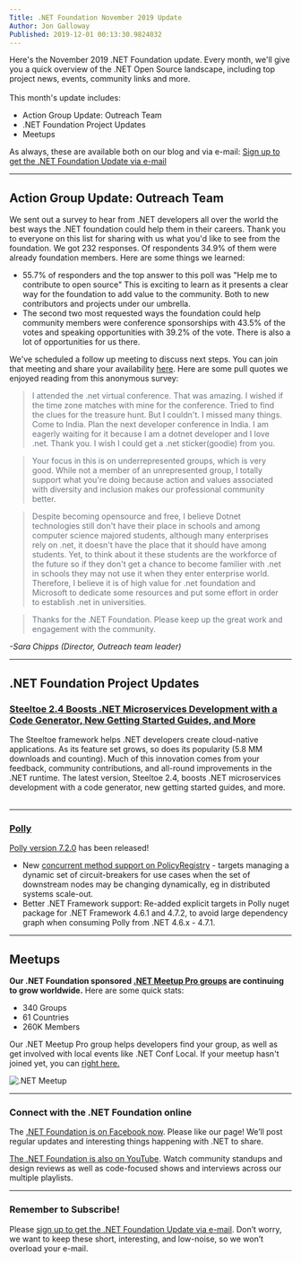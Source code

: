 ```yaml
---
Title: .NET Foundation November 2019 Update
Author: Jon Galloway
Published: 2019-12-01 00:13:30.9824032
---
```

<p>Here's the November 2019 .NET Foundation update. Every month, we'll give you a quick overview of the .NET Open Source landscape, including top project news, events, community links and more.<br />
<br />
This month's update includes:</p>

<ul>
<li>Action Group Update: Outreach Team</li>
<li>.NET Foundation Project Updates</li>
<li>Meetups</li>
</ul>

<p>As always, these are available both on our blog and via e-mail:&nbsp;<a href="http://eepurl.com/dhL_qb">Sign up to get the .NET Foundation Update via e-mail</a></p>

<hr />
<h2>Action Group Update: Outreach Team</h2>

<p>We sent out a survey to hear from .NET developers all over the world the best ways the .NET foundation could help them in their careers. Thank you to everyone on this list for sharing with us what you'd like to see from the foundation. We got 232 responses. Of respondents 34.9% of them were already foundation members. Here are some things we learned:</p>

<ul>
<li>55.7% of responders and the top answer to this poll was "Help me to contribute to open source" This is exciting to learn as it presents a clear way for the foundation to add value to the community. Both to new contributors and projects under our umbrella.&nbsp;</li>
<li>The second two most requested ways the foundation could help community members were conference sponsorships with 43.5% of the votes and speaking opportunities with 39.2% of the vote. There is also a lot of opportunities for us there.&nbsp;</li>
</ul>

<p>We've scheduled a follow up meeting to discuss next steps. You can join that meeting and share your availability&nbsp;<a href="https://doodle.com/poll/kvbx842hs3megazk" rel="nofollow">here</a>. Here are some pull quotes we enjoyed reading from this anonymous survey:</p>

<blockquote style="padding:0 1em; color:#6a737d; border-left: .25em solid #dfe2e5;">
<p>I attended the .net virtual conference. That was amazing. I wished if the time zone matches with mine for the conference. Tried to find the clues for the treasure hunt. But I couldn't. I missed many things. Come to India. Plan the next developer conference in India. I am eagerly waiting for it because I am a dotnet developer and I love .net. Thank you. I wish I could get a .net sticker(goodie) from you.</p>
</blockquote>

<blockquote style="padding:0 1em; color:#6a737d; border-left: .25em solid #dfe2e5;">
<p>Your focus in this is on underrepresented groups, which is very good. While not a member of an unrepresented group, I totally support what you're doing because action and values associated with diversity and inclusion makes our professional community better.</p>
</blockquote>

<blockquote style="padding:0 1em; color:#6a737d; border-left: .25em solid #dfe2e5;">
<p>Despite becoming opensource and free, I believe Dotnet technologies still don't have their place in schools and among computer science majored students, although many enterprises rely on .net, it doesn't have the place that it should have among students. Yet, to think about it these students are the workforce of the future so if they don't get a chance to become familier with .net in schools they may not use it when they enter enterprise world. Therefore, I believe it is of high value for .net foundation and Microsoft to dedicate some resources and put some effort in order to establish .net in universities.</p>
</blockquote>

<blockquote style="padding:0 1em; color:#6a737d; border-left: .25em solid #dfe2e5;">
<p>Thanks for the .NET Foundation. Please keep up the great work and engagement with the community.</p>
</blockquote>

<p><em>-Sara Chipps (Director, Outreach team leader)</em></p>

<hr />
<h2>.NET Foundation Project Updates</h2>

<h3><a href="https://content.pivotal.io/dotnet/steeltoe-2-4-boosts-dotnet-microservices-development" rel="nofollow">Steeltoe 2.4 Boosts .NET Microservices Development with a Code Generator, New Getting Started Guides, and More</a></h3>

<p>The Steeltoe framework helps .NET developers create cloud-native applications. As its feature set grows, so does its popularity (5.8 MM downloads and counting). Much of this innovation comes from your feedback, community contributions, and all-round improvements in the .NET runtime. The latest version, Steeltoe 2.4, boosts .NET microservices development with a code generator, new getting started guides, and more.<br />
&nbsp;</p>

<hr />
<h3><a href="https://github.com/App-vNext/Polly">Polly</a></h3>

<p><a href="https://github.com/App-vNext/Polly/blob/master/CHANGELOG.md#720">Polly version 7.2.0</a>&nbsp;has been released!</p>

<ul>
<li>New&nbsp;<a href="https://github.com/App-vNext/Polly/wiki/PolicyRegistry#interfaces-and-further-syntax">concurrent method support on PolicyRegistry</a>&nbsp;- targets managing a dynamic set of circuit-breakers for use cases when the set of downstream nodes may be changing dynamically, eg in distributed systems scale-out.</li>
<li>Better .NET Framework support: Re-added explicit targets in Polly nuget package for .NET Framework 4.6.1 and 4.7.2, to avoid large dependency graph when consuming Polly from .NET 4.6.x - 4.7.1.</li>
</ul>

<hr />
<h2>Meetups</h2>

<p><strong>Our .NET Foundation sponsored&nbsp;<a href="https://www.meetup.com/pro/dotnet" target="_blank">.NET Meetup Pro groups</a>&nbsp;are continuing to grow worldwide.</strong>&nbsp;Here are some quick stats:</p>

<ul>
<li>340&nbsp;Groups</li>
<li>61&nbsp;Countries</li>
<li>260K Members</li>
</ul>

<p>Our .NET Meetup Pro group helps developers find your group, as well as get involved with local events like .NET Conf Local. If your meetup hasn't joined yet, you can&nbsp;<a href="https://aka.ms/add-dotnet-meetup">right here.</a></p>

<p><img src="assets/posts/31e83145-c125-4696-95ca-ec8f84d56ce2.jpg" alt=".NET Meetup" /></p>

<hr />
<h3>Connect with the .NET Foundation online</h3>

<p>The&nbsp;<a href="https://www.facebook.com/dotnetfoundation/">.NET Foundation is on Facebook now</a>. Please like our page! We’ll post regular updates and interesting things happening with .NET to share.</p>

<p><a href="https://www.youtube.com/NETFoundation">The .NET Foundation is also on YouTube</a>. Watch community standups and design reviews as well as code-focused shows and interviews across our multiple playlists.</p>

<hr />
<h3>Remember to Subscribe!</h3>

<p>Please&nbsp;<a href="http://eepurl.com/dhL_qb">sign up to get the .NET Foundation Update via e-mail</a>. Don’t worry, we want to keep these short, interesting, and low-noise, so we won’t overload your e-mail.</p>
